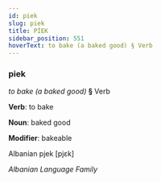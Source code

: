 ```yaml
---
id: piek
slug: piek
title: PİEK
sidebar_position: 551
hoverText: to bake (a baked good) § Verb
---
```


### piek

*to bake (a baked good)* **§** Verb

**Verb**: to bake

**Noun**: baked good

**Modifier**: bakeable

Albanian pjek [pjɛk]

*Albanian Language Family*